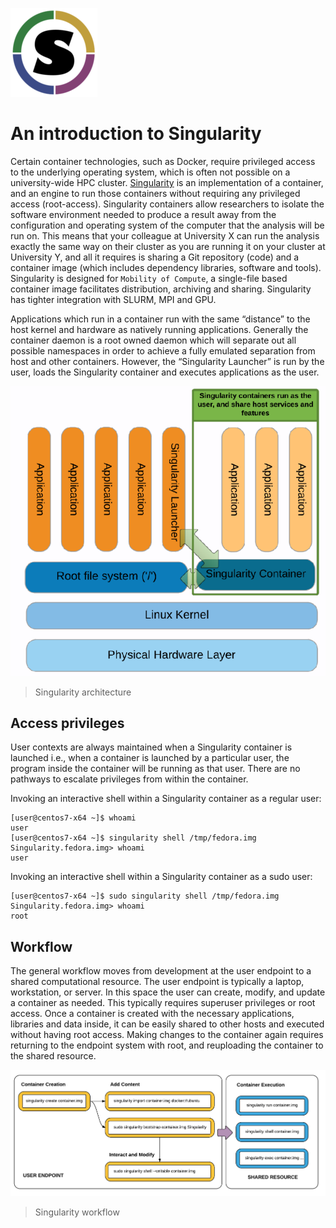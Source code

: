 ![Singularity](singularity.png)

# An introduction to Singularity
Certain container technologies, such as Docker, require privileged access to the underlying operating system, which is often not possible on a university-wide HPC cluster. [Singularity](http://singularity.lbl.gov) is an implementation of a container, and an engine to run those containers without requiring any privileged access (root-access). Singularity containers allow researchers to isolate the software environment needed to produce a result away from the configuration and operating system of the computer that the analysis will be run on. This means that your colleague at University X can run the analysis exactly the same way on their cluster as you are running it on your cluster at University Y, and all it requires is sharing a Git repository (code) and a container image (which includes dependency libraries, software and tools). Singularity is designed for ``Mobility of Compute``, a single-file based container image facilitates distribution, archiving and sharing. Singularity has tighter integration with SLURM, MPI and GPU.

Applications which run in a container run with the same “distance” to the host kernel and hardware as natively running applications. Generally the container daemon is a root owned daemon which will separate out all possible namespaces in order to achieve a fully emulated separation from host and other containers. However, the “Singularity Launcher” is run by the user, loads the Singularity container and executes applications as the user.

![Singularity architecture](architecture.png)
> Singularity architecture

## Access privileges
User contexts are always maintained when a Singularity container is launched i.e., when a container is launched by a particular user, the program inside the container will be running as that user. There are no pathways to escalate privileges from within the container.

Invoking an interactive shell within a Singularity container as a regular user:

```shell
[user@centos7-x64 ~]$ whoami
user
[user@centos7-x64 ~]$ singularity shell /tmp/fedora.img
Singularity.fedora.img> whoami
user
```

Invoking an interactive shell within a Singularity container as a sudo user:

```shell
[user@centos7-x64 ~]$ sudo singularity shell /tmp/fedora.img
Singularity.fedora.img> whoami
root
```

## Workflow

The general workflow moves from development at the user endpoint to a shared computational resource. The user endpoint is typically a laptop, workstation, or server. In this space the user can create, modify, and update a container as needed. This typically requires superuser privileges or root access. Once a container is created with the necessary applications, libraries and data inside, it can be easily shared to other hosts and executed without having root access. Making changes to the container again requires returning to the endpoint system with root, and reuploading the container to the shared resource.

![Singularity workflow](workflow.png)
> Singularity workflow
